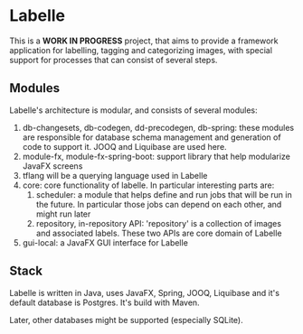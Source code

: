 # Labelle

This is a **WORK IN PROGRESS** project, that aims to provide a framework application for labelling, tagging and categorizing images, with special support for processes that can consist of several steps.

## Modules

Labelle's architecture is modular, and consists of several modules:

1. db-changesets, db-codegen, dd-precodegen, db-spring: these modules are responsible for database schema management and generation of code to support it. JOOQ and Liquibase are used here.
2. module-fx, module-fx-spring-boot: support library that help modularize JavaFX screens
3. tflang will be a querying language used in Labelle
4. core: core functionality of labelle. In particular interesting parts are:
    1. scheduler: a module that helps define and run jobs that will be run in the future. In particular those jobs can depend on each other, and might run later
   2. repository, in-repository API: 'repository' is a collection of images and associated labels. These two APIs are core domain of Labelle
5. gui-local: a JavaFX GUI interface for Labelle

## Stack

Labelle is written in Java, uses JavaFX, Spring, JOOQ, Liquibase and it's default database is Postgres. It's build with Maven.

Later, other databases might be supported (especially SQLite).